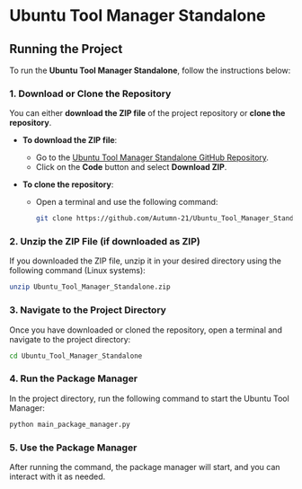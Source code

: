 # Ubuntu Tool Manager Standalone

## Running the Project

To run the **Ubuntu Tool Manager Standalone**, follow the instructions below:

### 1. Download or Clone the Repository

You can either **download the ZIP file** of the project repository or **clone the repository**.

- **To download the ZIP file**:
  - Go to the [Ubuntu Tool Manager Standalone GitHub Repository](https://github.com/Autumn-21/Ubuntu_Tool_Manager_Standalone).
  - Click on the **Code** button and select **Download ZIP**.

- **To clone the repository**:
  - Open a terminal and use the following command:
    ```bash
    git clone https://github.com/Autumn-21/Ubuntu_Tool_Manager_Standalone.git
    ```

### 2. Unzip the ZIP File (if downloaded as ZIP)

If you downloaded the ZIP file, unzip it in your desired directory using the following command (Linux systems):
```bash
unzip Ubuntu_Tool_Manager_Standalone.zip
```

### 3. Navigate to the Project Directory
Once you have downloaded or cloned the repository, open a terminal and navigate to the project directory:
```bash
cd Ubuntu_Tool_Manager_Standalone
```

### 4. Run the Package Manager
In the project directory, run the following command to start the Ubuntu Tool Manager:
```bash
python main_package_manager.py
```

### 5. Use the Package Manager
After running the command, the package manager will start, and you can interact with it as needed.
